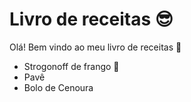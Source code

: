 # Livro de receitas 😎

Olá! Bem vindo ao meu livro de receitas 👋

- Strogonoff de frango 🐔
- Pavê
- Bolo de Cenoura
